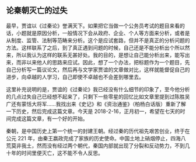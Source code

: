 ## 论秦朝灭亡的过失

最早，贾谊以《过秦论》誉满天下。如果把它当做一个公务员考试的题目来看的话，小题就是原因分析，一般情况下会从政府、企业、个人等方面来分析，或者是从制度、监管、法制等范畴来分析。这个是应试套路，但并不是真正的分析问题的方法。这样联系了之后，到了真正遇到问题的时候，自己还是不能分析出个所以然来，所以我认为这样的联系无甚好处。我的目的，是想让自己能分析出来，能写出来，而非以来他人的思路来应试。因此，想了一个办法，把标题作为一个题目，先自己分析写一篇议论文，然后再与文学家贾谊的文章做对比，这样就能督促自己的进步，向卓越的人学习，自己即使不卓越也不会差到哪里去。

这里补充说明的是，贾谊的《过秦论》我已经没有什么细节的印象了，至今他分析的几点过失自己已经想不起来了，只剩下一些零星的回忆比如文章里提到过陈胜吴广还有蒙恬大将军……我找出来《史记》和《资治通鉴》（柏杨白话版）重新了解一下历史，然后完成这篇文章。今天是 2018-2-16，正月初一，希望在七天的时间完成这篇文章，有一个好的开始。



秦朝，是中国历史上第一个统一的封建王朝。经过秦的历代祖先艰苦创业，终于在公元 221 年，由秦王嬴政完成了家族的历史使命。中国土地上硝烟停止，四海八荒莫非我土，然而没有经过两个朝代，秦国内部就出现了分裂和反动势力，不到几十年的时间里便灭亡，这不能不令人反思。

